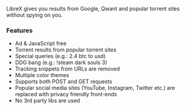 LibreX gives you results from Google, Qwant and popular torrent sites without spying on you. 

### Features

- Ad & JavaScript free
- Torrent results from popular torrent sites
- Special queries (e.g.: 2.4 btc to usd)
- DDG bang (e.g.: !steam dark souls 3)
- Tracking snippets from URLs are removed
- Multiple color themes
- Supports both POST and GET requests
- Popular social media sites (YouTube, Instagram, Twitter etc.) are replaced with privacy friendly front-ends
- No 3rd party libs are used
